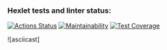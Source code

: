 ### Hexlet tests and linter status:
[![Actions Status](https://github.com/cushog74/frontend-project-46/actions/workflows/hexlet-check.yml/badge.svg)](https://github.com/cushog74/frontend-project-46/actions)
[![Maintainability](https://api.codeclimate.com/v1/badges/62102a8551abe9e36f95/maintainability)](https://codeclimate.com/github/cushog74/frontend-project-46/maintainability)
[![Test Coverage](https://api.codeclimate.com/v1/badges/62102a8551abe9e36f95/test_coverage)](https://codeclimate.com/github/cushog74/frontend-project-46/test_coverage)

![asciicast]